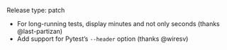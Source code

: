 Release type: patch

- For long-running tests, display minutes and not only seconds (thanks @last-partizan)
- Add support for Pytest’s ``--header`` option (thanks @wiresv)

